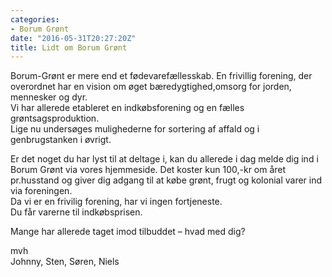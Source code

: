 ```yaml
---
categories:
- Borum Grønt
date: "2016-05-31T20:27:20Z"
title: Lidt om Borum Grønt
---
```


Borum-Grønt er mere end et fødevarefællesskab. En frivillig forening, der overordnet har en vision om øget bæredygtighed,omsorg for jorden, mennesker og dyr.  
Vi har allerede etableret en indkøbsforening og en fælles grøntsagsproduktion.  
Lige nu undersøges mulighederne for sortering af affald og i genbrugstanken i øvrigt.

Er det noget du har lyst til at deltage i, kan du allerede i dag melde dig ind i Borum Grønt via vores hjemmeside. Det koster kun 100,-kr om året pr.husstand og giver dig adgang til at købe grønt, frugt og kolonial varer ind via foreningen.  
Da vi er en frivilig forening, har vi ingen fortjeneste.  
Du får varerne til indkøbsprisen.

Mange har allerede taget imod tilbuddet – hvad med dig?

mvh  
Johnny, Sten, Søren, Niels